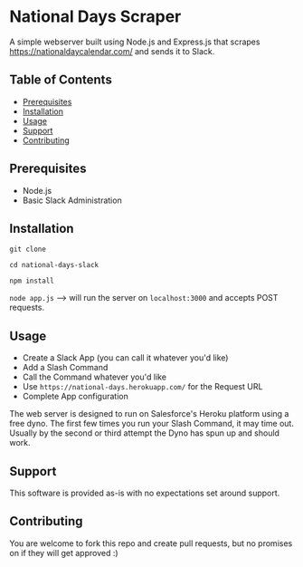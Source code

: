 # National Days Scraper

A simple webserver built using Node.js and Express.js that scrapes https://nationaldaycalendar.com/ and sends it to Slack.

## Table of Contents

- [Prerequisites](#Prerequisites)
- [Installation](#Installation)
- [Usage](#usage)
- [Support](#support)
- [Contributing](#contributing)

## Prerequisites

- Node.js
- Basic Slack Administration

## Installation

`git clone`

`cd national-days-slack`

`npm install`

`node app.js` --> will run the server on `localhost:3000` and accepts POST requests.

## Usage

- Create a Slack App (you can call it whatever you'd like)
- Add a Slash Command
- Call the Command whatever you'd like
- Use `https://national-days.herokuapp.com/` for the Request URL
- Complete App configuration

The web server is designed to run on Salesforce's Heroku platform using a free dyno. The first few times you run your Slash Command, it may time out. Usually by the second or third attempt the Dyno has spun up and should work.

## Support

This software is provided as-is with no expectations set around support.

## Contributing

You are welcome to fork this repo and create pull requests, but no promises on if they will get approved :)